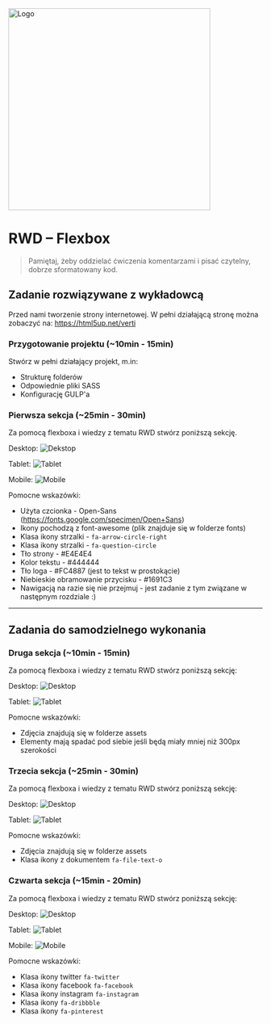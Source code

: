 <img alt="Logo" src="http://coderslab.pl/svg/logo-coderslab.svg" width="400">

# RWD &ndash; Flexbox

> Pamiętaj, żeby oddzielać ćwiczenia komentarzami i pisać czytelny, dobrze sformatowany kod.

## Zadanie rozwiązywane z wykładowcą

Przed nami tworzenie strony internetowej. W pełni działającą stronę można zobaczyć na: https://html5up.net/verti

### Przygotowanie projektu (~10min - 15min)

Stwórz w pełni działający projekt, m.in:

* Strukturę folderów
* Odpowiednie pliki SASS
* Konfigurację GULP'a

### Pierwsza sekcja (~25min - 30min)

Za pomocą flexboxa i wiedzy z tematu RWD stwórz poniższą sekcję.

Desktop:
![Dekstop](images/sekcja1-desktop.png)

Tablet:
![Tablet](images/sekcja1-tablet.png)

Mobile:
![Mobile](images/sekcja1-mobile.png)

Pomocne wskazówki:

* Użyta czcionka - Open-Sans (https://fonts.google.com/specimen/Open+Sans)
* Ikony pochodzą z font-awesome (plik znajduje się w folderze fonts)
* Klasa ikony strzalki - `fa-arrow-circle-right`
* Klasa ikony strzalki - `fa-question-circle`
* Tło strony - #E4E4E4
* Kolor tekstu - #444444
* Tło loga - #FC4887 (jest to tekst w prostokącie)
* Niebieskie obramowanie przycisku - #1691C3
* Nawigacją na razie się nie przejmuj - jest zadanie z tym związane w następnym rozdziale :)

-------------------------------------------------------------------------------

## Zadania do samodzielnego wykonania


### Druga sekcja (~10min - 15min)

Za pomocą flexboxa i wiedzy z tematu RWD stwórz poniższą sekcję:

Desktop:
![Desktop](images/sekcja2-desktop.png)

Tablet:
![Tablet](images/sekcja2-tablet.png)

Pomocne wskazówki:

* Zdjęcia znajdują się w folderze assets
* Elementy mają spadać pod siebie jeśli będą miały mniej niż 300px szerokości

### Trzecia sekcja (~25min - 30min)

Za pomocą flexboxa i wiedzy z tematu RWD stwórz poniższą sekcję:

Desktop:
![Desktop](images/sekcja3-desktop.png)

Tablet:
![Tablet](images/sekcja3-tablet.png)

Pomocne wskazówki:

* Zdjęcia znajdują się w folderze assets
* Klasa ikony z dokumentem `fa-file-text-o`

### Czwarta sekcja (~15min - 20min)

Za pomocą flexboxa i wiedzy z tematu RWD stwórz poniższą sekcję:

Desktop:
![Desktop](images/sekcja4-desktop.png)

Tablet:
![Tablet](images/sekcja4-tablet.png)

Mobile:
![Mobile](images/sekcja4-mobile.png)

Pomocne wskazówki:

* Klasa ikony twitter `fa-twitter`
* Klasa ikony facebook `fa-facebook`
* Klasa ikony instagram `fa-instagram`
* Klasa ikony `fa-dribbble`
* Klasa ikony `fa-pinterest`
